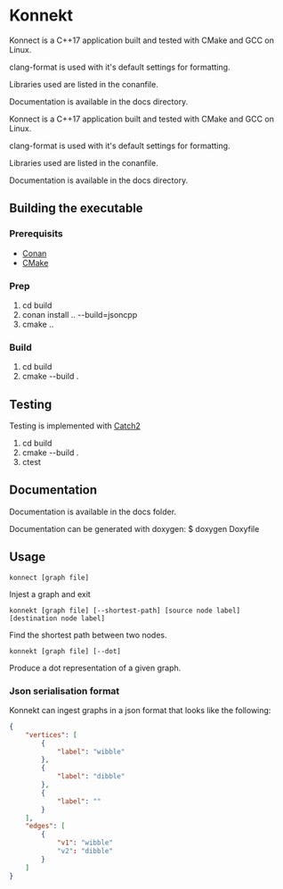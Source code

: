 Konnekt
=======

Konnect is a C++17 application built and tested with CMake and GCC on Linux.

clang-format is used with it's default settings for formatting.

Libraries used are listed in the conanfile.

Documentation is available in the docs directory.

Konnect is a C++17 application built and tested with CMake and GCC on Linux.

clang-format is used with it's default settings for formatting.

Libraries used are listed in the conanfile.

Documentation is available in the docs directory.

## Building the executable

### Prerequisits
 * [Conan](https://conan.io)
 * [CMake](https://cmake.org)

### Prep
 1) cd build
 2) conan install .. --build=jsoncpp
 3) cmake ..

### Build

 1) cd build
 2) cmake --build .

## Testing
Testing is implemented with [Catch2](https://github.com/catchorg/catch2)

 1) cd build
 2) cmake --build .
 3) ctest

## Documentation
Documentation is available in the docs folder.

Documentation can be generated with doxygen:
    $ doxygen Doxyfile

## Usage

    konnect [graph file]
Injest a graph and exit

    konnekt [graph file] [--shortest-path] [source node label] [destination node label]
Find the shortest path between two nodes.

    konnekt [graph file] [--dot]
Produce a dot representation of a given graph.

### Json serialisation format

Konnekt can ingest graphs in a json format that looks like the following:

```json
{
    "vertices": [
        {
            "label": "wibble"
        },
        {
            "label": "dibble"
        },
        {
            "label": ""
        }
    ],
    "edges": [
        {
            "v1": "wibble"
            "v2": "dibble"
        }
    ]
}
```
